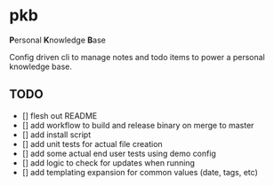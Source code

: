 # pkb

**P**ersonal **K**nowledge **B**ase

Config driven cli to manage notes and todo items to power a personal knowledge base.

## TODO

- [] flesh out README
- [] add workflow to build and release binary on merge to master
- [] add install script
- [] add unit tests for actual file creation
- [] add some actual end user tests using demo config
- [] add logic to check for updates when running
- [] add templating expansion for common values (date, tags, etc)
